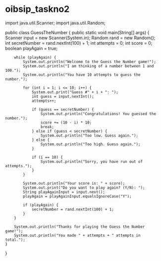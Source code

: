 # oibsip_taskno2
import java.util.Scanner;
import java.util.Random;

public class GuessTheNumber {
    public static void main(String[] args) {
        Scanner input = new Scanner(System.in);
        Random rand = new Random();
        int secretNumber = rand.nextInt(100) + 1;
        int attempts = 0;
        int score = 0;
        boolean playAgain = true;

        while (playAgain) {
            System.out.println("Welcome to the Guess the Number game!");
            System.out.println("I am thinking of a number between 1 and 100.");
            System.out.println("You have 10 attempts to guess the number.");

            for (int i = 1; i <= 10; i++) {
                System.out.print("Guess #" + i + ": ");
                int guess = input.nextInt();
                attempts++;

                if (guess == secretNumber) {
                    System.out.println("Congratulations! You guessed the number.");
                    score += (10 - i) * 10;
                    break;
                } else if (guess < secretNumber) {
                    System.out.println("Too low. Guess again.");
                } else {
                    System.out.println("Too high. Guess again.");
                }

                if (i == 10) {
                    System.out.println("Sorry, you have run out of attempts.");
                }
            }

            System.out.println("Your score is: " + score);
            System.out.print("Do you want to play again? (Y/N): ");
            String playAgainInput = input.next();
            playAgain = playAgainInput.equalsIgnoreCase("Y");

            if (playAgain) {
                secretNumber = rand.nextInt(100) + 1;
            }
        }

        System.out.println("Thanks for playing the Guess the Number game!");
        System.out.println("You made " + attempts + " attempts in total.");
    }
}
